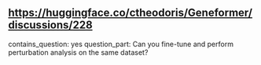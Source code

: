 ## https://huggingface.co/ctheodoris/Geneformer/discussions/228

contains_question: yes
question_part: Can you fine-tune and perform perturbation analysis on the same dataset?